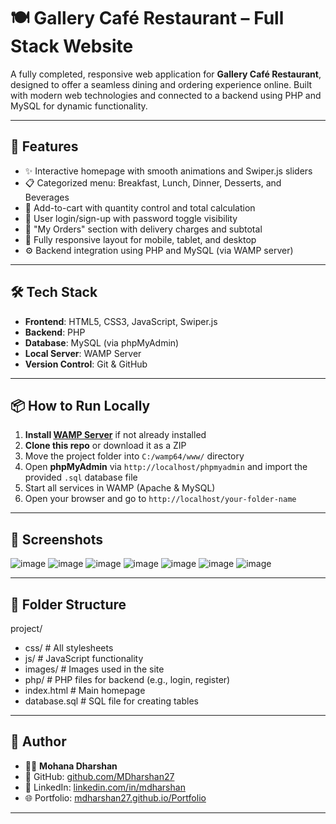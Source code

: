 # 🍽️ Gallery Café Restaurant – Full Stack Website

A fully completed, responsive web application for **Gallery Café Restaurant**, designed to offer a seamless dining and ordering experience online. Built with modern web technologies and connected to a backend using PHP and MySQL for dynamic functionality.

---

## 🚀 Features

- ✨ Interactive homepage with smooth animations and Swiper.js sliders
- 📋 Categorized menu: Breakfast, Lunch, Dinner, Desserts, and Beverages
- 🛒 Add-to-cart with quantity control and total calculation
- 🔐 User login/sign-up with password toggle visibility
- 🧾 "My Orders" section with delivery charges and subtotal
- 📱 Fully responsive layout for mobile, tablet, and desktop
- ⚙️ Backend integration using PHP and MySQL (via WAMP server)

---

## 🛠️ Tech Stack

- **Frontend**: HTML5, CSS3, JavaScript, Swiper.js
- **Backend**: PHP
- **Database**: MySQL (via phpMyAdmin)
- **Local Server**: WAMP Server
- **Version Control**: Git & GitHub

---

## 📦 How to Run Locally

1. **Install [WAMP Server](https://www.wampserver.com/en/)** if not already installed
2. **Clone this repo** or download it as a ZIP
3. Move the project folder into `C:/wamp64/www/` directory
4. Open **phpMyAdmin** via `http://localhost/phpmyadmin` and import the provided `.sql` database file
5. Start all services in WAMP (Apache & MySQL)
6. Open your browser and go to `http://localhost/your-folder-name`

---

## 📸 Screenshots

![image](https://github.com/user-attachments/assets/600b86a5-328f-47b9-a98d-48094c9478bd)
![image](https://github.com/user-attachments/assets/02a1022d-a96c-4c8d-8bc0-111a6a214069)
![image](https://github.com/user-attachments/assets/b0887678-1bb8-4ed5-b5c5-a239ddccf0ce)
![image](https://github.com/user-attachments/assets/9fa3f3fd-cea9-4cf8-84f7-941c9b5150c1)
![image](https://github.com/user-attachments/assets/470c53c6-e90e-4c36-b252-5082317becd8)
![image](https://github.com/user-attachments/assets/963ad45f-e1c2-463d-9723-63522b27f24e)
![image](https://github.com/user-attachments/assets/9b7188cf-6af6-45e9-9173-9c2c1ae5717e)




---

## 📂 Folder Structure

project/
- css/ # All stylesheets
- js/ # JavaScript functionality
- images/ # Images used in the site
- php/ # PHP files for backend (e.g., login, register)
- index.html # Main homepage
- database.sql # SQL file for creating tables


---

## 🤝 Author

- 👨‍💻 **Mohana Dharshan**
- 🐙 GitHub: [github.com/MDharshan27](https://github.com/MDharshan27)
- 💼 LinkedIn: [linkedin.com/in/mdharshan](https://www.linkedin.com/in/mdharshan)
- 🌐 Portfolio: [mdharshan27.github.io/Portfolio](https://mdharshan27.github.io/Portfolio/)

---


